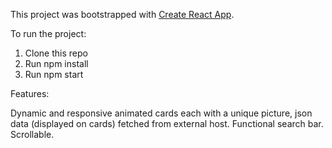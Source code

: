 This project was bootstrapped with [Create React App](https://github.com/facebook/create-react-app).


To run the project:

1. Clone this repo
2. Run npm install
3. Run npm start


Features: 

Dynamic and responsive animated cards each with a unique picture, json data (displayed on cards) fetched from external host. 
Functional search bar. 
Scrollable.
